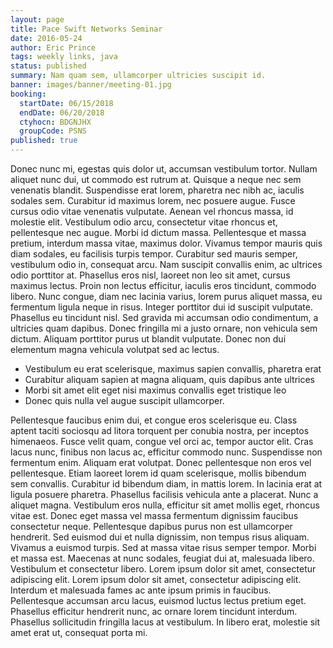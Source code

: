 ```yaml
---
layout: page
title: Pace Swift Networks Seminar
date: 2016-05-24
author: Eric Prince
tags: weekly links, java
status: published
summary: Nam quam sem, ullamcorper ultricies suscipit id.
banner: images/banner/meeting-01.jpg
booking:
  startDate: 06/15/2018
  endDate: 06/20/2018
  ctyhocn: BDGNJHX
  groupCode: PSNS
published: true
---
```

Donec nunc mi, egestas quis dolor ut, accumsan vestibulum tortor. Nullam aliquet nunc dui, ut commodo est rutrum at. Quisque a neque nec sem venenatis blandit. Suspendisse erat lorem, pharetra nec nibh ac, iaculis sodales sem. Curabitur id maximus lorem, nec posuere augue. Fusce cursus odio vitae venenatis vulputate. Aenean vel rhoncus massa, id molestie elit. Vestibulum odio arcu, consectetur vitae rhoncus et, pellentesque nec augue. Morbi id dictum massa.
Pellentesque et massa pretium, interdum massa vitae, maximus dolor. Vivamus tempor mauris quis diam sodales, eu facilisis turpis tempor. Curabitur sed mauris semper, vestibulum odio in, consequat arcu. Nam suscipit convallis enim, ac ultrices odio porttitor at. Phasellus eros nisl, laoreet non leo sit amet, cursus maximus lectus. Proin non lectus efficitur, iaculis eros tincidunt, commodo libero. Nunc congue, diam nec lacinia varius, lorem purus aliquet massa, eu fermentum ligula neque in risus. Integer porttitor dui id suscipit vulputate. Phasellus eu tincidunt nisl. Sed gravida mi accumsan odio condimentum, a ultricies quam dapibus. Donec fringilla mi a justo ornare, non vehicula sem dictum. Aliquam porttitor purus ut blandit vulputate. Donec non dui elementum magna vehicula volutpat sed ac lectus.

* Vestibulum eu erat scelerisque, maximus sapien convallis, pharetra erat
* Curabitur aliquam sapien at magna aliquam, quis dapibus ante ultrices
* Morbi sit amet elit eget nisi maximus convallis eget tristique leo
* Donec quis nulla vel augue suscipit ullamcorper.

Pellentesque faucibus enim dui, et congue eros scelerisque eu. Class aptent taciti sociosqu ad litora torquent per conubia nostra, per inceptos himenaeos. Fusce velit quam, congue vel orci ac, tempor auctor elit. Cras lacus nunc, finibus non lacus ac, efficitur commodo nunc. Suspendisse non fermentum enim. Aliquam erat volutpat. Donec pellentesque non eros vel pellentesque. Etiam laoreet lorem id quam scelerisque, mollis bibendum sem convallis. Curabitur id bibendum diam, in mattis lorem. In lacinia erat at ligula posuere pharetra. Phasellus facilisis vehicula ante a placerat. Nunc a aliquet magna. Vestibulum eros nulla, efficitur sit amet mollis eget, rhoncus vitae est.
Donec eget massa vel massa fermentum dignissim faucibus consectetur neque. Pellentesque dapibus purus non est ullamcorper hendrerit. Sed euismod dui et nulla dignissim, non tempus risus aliquam. Vivamus a euismod turpis. Sed at massa vitae risus semper tempor. Morbi et massa est. Maecenas at nunc sodales, feugiat dui at, malesuada libero. Vestibulum et consectetur libero. Lorem ipsum dolor sit amet, consectetur adipiscing elit. Lorem ipsum dolor sit amet, consectetur adipiscing elit. Interdum et malesuada fames ac ante ipsum primis in faucibus. Pellentesque accumsan arcu lacus, euismod luctus lectus pretium eget. Phasellus efficitur hendrerit nunc, ac ornare lorem tincidunt interdum. Phasellus sollicitudin fringilla lacus at vestibulum. In libero erat, molestie sit amet erat ut, consequat porta mi.
